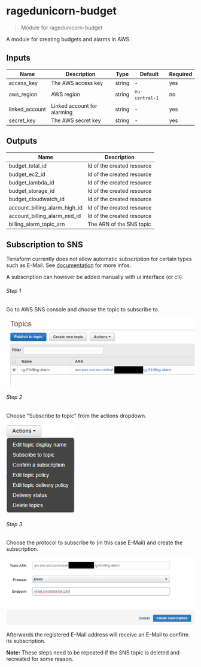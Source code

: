 # ragedunicorn-budget

> Module for ragedunicorn-budget

A module for creating budgets and alarms in AWS.

## Inputs

| Name           | Description                 | Type   | Default        | Required |
|----------------|-----------------------------|--------|----------------|----------|
| access_key     | The AWS access key          | string | -              | yes      |
| aws_region     | AWS region                  | string | `eu-central-1` | no       |
| linked_account | Linked account for alarming | string | -              | yes      |
| secret_key     | The AWS secret key          | string | -              | yes      |

## Outputs

| Name                          | Description                |
|-------------------------------|----------------------------|
| budget_total_id               | Id of the created resource |
| budget_ec2_id                 | Id of the created resource |
| budget_lambda_id              | Id of the created resource |
| budget_storage_id             | Id of the created resource |
| budget_cloudwatch_id          | Id of the created resource |
| account_billing_alarm_high_id | Id of the created resource |
| account_billing_alarm_mid_id  | Id of the created resource |
| billing_alarm_topic_arn       | The ARN of the SNS topic   |

## Subscription to SNS

Terraform currently does not allow automatic subscription for certain types such as E-Mail. See [documentation](https://www.terraform.io/docs/providers/aws/r/sns_topic_subscription.html#email) for more infos.

A subscription can however be added manually with ui interface (or cli).

###### Step 1

Go to AWS SNS console and choose the topic to subscribe to.

![](../docs/sns_subscription_1.png)

###### Step 2

Choose "Subscribe to topic" from the actions dropdown.

![](../docs/sns_subscription_2.png)

###### Step 3

Choose the protocol to subscribe to (in this case E-Mail) and create the subscription.

![](../docs/sns_subscription_3.png)

Afterwards the registered E-Mail address will receive an E-Mail to confirm its subscription.


**Note:** These steps need to be repeated if the SNS topic is deleted and recreated for some reason.
